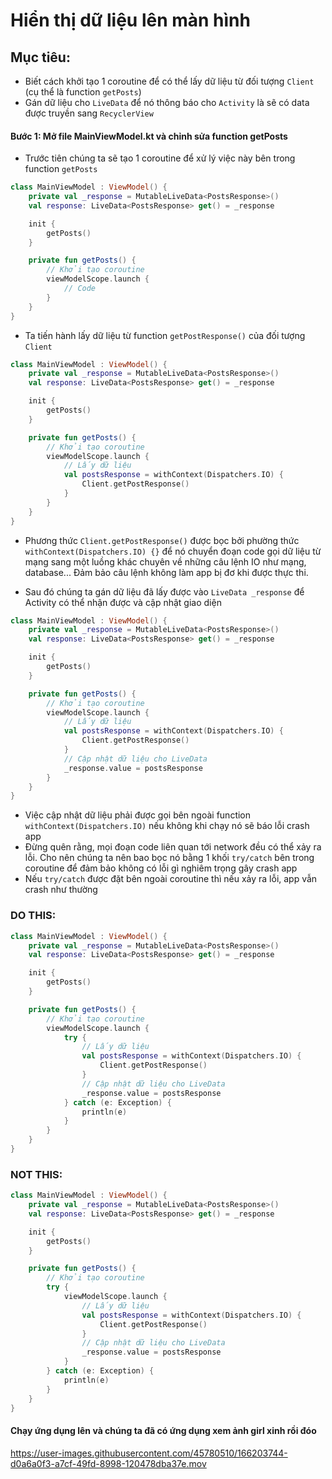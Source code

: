 # Hiển thị dữ liệu lên màn hình

## Mục tiêu:

- Biết cách khởi tạo 1 coroutine để có thể lấy dữ liệu từ đối tượng `Client` (cụ thể là function `getPosts`)
- Gán dữ liệu cho `LiveData` để nó thông báo cho `Activity` là sẽ có data được truyền sang `RecyclerView`

#### Bước 1: Mở file MainViewModel.kt và chỉnh sửa function getPosts

- Trước tiên chúng ta sẽ tạo 1 coroutine để xử lý việc này bên trong function `getPosts`

```kotlin
class MainViewModel : ViewModel() {
    private val _response = MutableLiveData<PostsResponse>()
    val response: LiveData<PostsResponse> get() = _response

    init {
        getPosts()
    }

    private fun getPosts() {
        // Khởi tạo coroutine
        viewModelScope.launch {
            // Code
        }
    }
}
```

- Ta tiến hành lấy dữ liệu từ function `getPostResponse()` của đối tượng `Client`

```kotlin
class MainViewModel : ViewModel() {
    private val _response = MutableLiveData<PostsResponse>()
    val response: LiveData<PostsResponse> get() = _response

    init {
        getPosts()
    }

    private fun getPosts() {
        // Khởi tạo coroutine
        viewModelScope.launch {
            // Lấy dữ liệu
            val postsResponse = withContext(Dispatchers.IO) {
                Client.getPostResponse()
            }
        }
    }
}
```

- Phương thức `Client.getPostResponse()` được bọc bởi phường thức `withContext(Dispatchers.IO) {}` để nó chuyển đoạn
  code gọi dữ liệu từ mạng sang một luồng khác chuyên về những câu lệnh IO như mạng, database... Đảm bảo câu lệnh không
  làm app bị đơ khi được thực thi.

- Sau đó chúng ta gán dữ liệu đã lấy được vào `LiveData _response` để Activity có thể nhận được và cập nhật giao diện

```kotlin
class MainViewModel : ViewModel() {
    private val _response = MutableLiveData<PostsResponse>()
    val response: LiveData<PostsResponse> get() = _response

    init {
        getPosts()
    }

    private fun getPosts() {
        // Khởi tạo coroutine
        viewModelScope.launch {
            // Lấy dữ liệu
            val postsResponse = withContext(Dispatchers.IO) {
                Client.getPostResponse()
            }
            // Cập nhật dữ liệu cho LiveData
            _response.value = postsResponse
        }
    }
}
```

- Việc cập nhật dữ liệu phải được gọi bên ngoài function `withContext(Dispatchers.IO)` nếu không khi chạy nó sẽ báo lỗi
  crash app
- Đừng quên rằng, mọi đoạn code liên quan tới network đều có thể xảy ra lỗi. Cho nên chúng ta nên bao bọc nó bằng 1
  khối `try/catch` bên trong coroutine để đảm bảo không có lỗi gì nghiêm trọng gây crash app
- Nếu `try/catch` được đặt bên ngoài coroutine thì nếu xảy ra lỗi, app vẫn crash như thường

### DO THIS:

```kotlin
class MainViewModel : ViewModel() {
    private val _response = MutableLiveData<PostsResponse>()
    val response: LiveData<PostsResponse> get() = _response

    init {
        getPosts()
    }

    private fun getPosts() {
        // Khởi tạo coroutine
        viewModelScope.launch {
            try {
                // Lấy dữ liệu
                val postsResponse = withContext(Dispatchers.IO) {
                    Client.getPostResponse()
                }
                // Cập nhật dữ liệu cho LiveData
                _response.value = postsResponse
            } catch (e: Exception) {
                println(e)
            }
        }
    }
}
```

### NOT THIS:

```kotlin
class MainViewModel : ViewModel() {
    private val _response = MutableLiveData<PostsResponse>()
    val response: LiveData<PostsResponse> get() = _response

    init {
        getPosts()
    }

    private fun getPosts() {
        // Khởi tạo coroutine
        try {
            viewModelScope.launch {
                // Lấy dữ liệu
                val postsResponse = withContext(Dispatchers.IO) {
                    Client.getPostResponse()
                }
                // Cập nhật dữ liệu cho LiveData
                _response.value = postsResponse
            }
        } catch (e: Exception) {
            println(e)
        }
    }
}
```

#### Chạy ứng dụng lên và chúng ta đã có ứng dụng xem ảnh girl xinh rồi đóo
https://user-images.githubusercontent.com/45780510/166203744-d0a6a0f3-a7cf-49fd-8998-120478dba37e.mov
